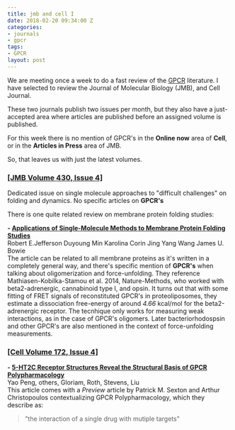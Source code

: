 ```yaml
---
title: jmb and cell I
date: 2018-02-20 09:34:00 Z
categories:
- journals
- gpcr
tags:
- GPCR
layout: post
---
```


We are meeting once a week to do a fast review of the [GPCR](https://en.wikipedia.org/wiki/G_protein-coupled_receptor)
literature. I have selected to review the Journal of Molecular Biology
(JMB), and Cell Journal.  

These two journals publish two issues per month, but they also have a
just-accepted area where articles are published before an assigned
volume is published.  

For this week there is no mention of GPCR's in the **Online now** area
of **Cell**, or in the **Articles in Press** area of JMB.

So, that leaves us with just the latest volumes.  


### [[JMB Volume 430, Issue 4]](https://www.sciencedirect.com/journal/journal-of-molecular-biology/vol/430/issue/4)

Dedicated issue on single molecule approaches to "difficult
challenges" on folding and dynamics. No specific articles on **GPCR's**

There is one quite related review on membrane protein folding
studies:  

**- [Applications of Single-Molecule Methods to Membrane Protein Folding Studies](https://doi.org/10.1016/j.jmb.2017.05.021)**  
Robert E.Jefferson Duyoung Min Karolina Corin Jing Yang Wang James U. Bowie  
The article can be related to all membrane proteins as it's written in
a completely general way, and there's specific mention of **GPCR's**
when talking about oligomerization and force-unfolding. They reference Mathiasen-Kobilka-Stamou et
al. 2014, Nature-Methods,  who worked with beta2-adrenergic, cannabinoid type I, and
opsin. It turns out that with some fitting of FRET signals of
reconstituted GPCR's in proteoliposomes, they estimate a dissociation
free-energy of around *4.66* kcal/mol for the beta2-adrenergic
receptor. The tecnhique only works for measuring weak interactions, as
in the case of GPCR's oligomers.
Later bacteriorhodospsin and other GPCR's are also mentioned in the context of
force-unfolding measurements.


### [[Cell Volume 172, Issue 4]](http://www.cell.com/cell/issue?pii=S0092-8674(17)X0004-4)  

**- [5-HT2C Receptor Structures Reveal the Structural Basis of GPCR Polypharmacology](https://doi.org/10.1016/j.cell.2018.01.001)**  
Yao Peng, others, Gloriam, Roth, Stevens, Liu  
This article comes with a *Preview* article by Patrick M. Sexton and
Arthur Christopoulos contextualizing GPCR Polypharmacology, which they
describe as:  
> "the interaction of a single drug with mutiple targets" 


